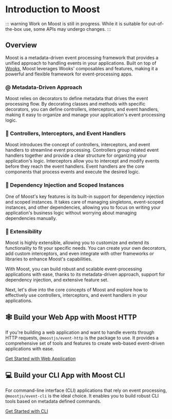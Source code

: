 # Introduction to Moost

::: warning
Work on Moost is still in progress. While it is suitable for out-of-the-box use, some APIs may undergo changes.
:::

## Overview

Moost is a metadata-driven event processing framework that provides a unified approach to handling events in your applications.
Built on top of [Wooks](https://wooksjs.org), Moost leverages Wooks' composables and features, making it a powerful and flexible framework for event-processing apps.

### @ Metadata-Driven Approach
Moost relies on decorators to define metadata that drives the event processing flow.
By decorating classes and methods with specific decorators, you can define controllers, interceptors, and event handlers, making it easy to organize and manage your application's event processing logic.

### 🚀 Controllers, Interceptors, and Event Handlers
Moost introduces the concept of controllers, interceptors, and event handlers to streamline event processing.
Controllers group related event handlers together and provide a clear structure for organizing your application's logic.
Interceptors allow you to intercept and modify events before they reach the event handlers.
Event handlers are the core components that process events and execute the desired logic.

### 💉 Dependency Injection and Scoped Instances
One of Moost's key features is its built-in support for dependency injection and scoped instances.
It takes care of managing singletons, event-scoped instances, and other dependencies, allowing you to focus on writing your application's business logic without worrying about managing dependencies manually.

### 🧩 Extensibility
Moost is highly extensible, allowing you to customize and extend its functionality to fit your specific needs.
You can create your own decorators, add custom interceptors, and even integrate with other frameworks or libraries to enhance Moost's capabilities.

With Moost, you can build robust and scalable event-processing applications with ease, thanks to its metadata-driven approach, support for dependency injection, and extensive feature set.

Next, let's dive into the core concepts of Moost and explore how to effectively use controllers, interceptors, and event handlers in your applications.

## 🕸️ Build your Web App with Moost HTTP

If you're building a web application and want to handle events through HTTP requests,
`@moostjs/event-http` is the package to use.
It provides a comprehensive set of tools and features to create web-based event-driven applications with ease.

[Get Started with Web Application](/webapp/)

## 💻 Build your CLI App with Moost CLI

For command-line interface (CLI) applications that rely on event processing, `@moostjs/event-cli` is the ideal choice.
It enables you to build robust CLI tools based on metadata defined commands.

[Get Started with CLI](/cliapp/)
